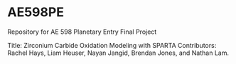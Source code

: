 # AE598PE
Repository for AE 598 Planetary Entry Final Project

Title: Zirconium Carbide Oxidation Modeling with SPARTA
Contributors: Rachel Hays, Liam Heuser, Nayan Jangid, Brendan Jones, and Nathan Lam.
